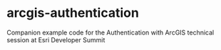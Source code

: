 # arcgis-authentication
Companion example code for the Authentication with ArcGIS technical session at Esri Developer Summit
